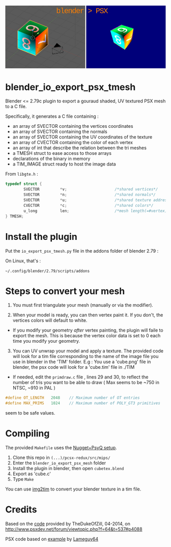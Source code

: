 ![Pic or it didn't happen](blender-psx.jpg)

# blender_io_export_psx_tmesh

Blender <= 2.79c plugin to export a gouraud shaded, UV textured PSX mesh to a C file.

Specifically, it generates a C file containing :

  * an array of SVECTOR containing the vertices coordinates
  * an array of SVECTOR containing the normals
  * an array of SVECTOR containing the UV coordinates of the texture
  * an array of CVECTOR containing the color of each vertex
  * an array of int that describe the relation between the tri meshes
  * a TMESH struct to ease access to those arrays
  * declarations of the binary in memory
  * a TIM_IMAGE struct ready to host the image data

From `libgte.h`  :

```c
typedef struct {
        SVECTOR         *v;                     /*shared vertices*/
        SVECTOR         *n;                     /*shared normals*/
        SVECTOR         *u;                     /*shared texture addresses*/
        CVECTOR         *c;                     /*shared colors*/
        u_long          len;                    /*mesh length(=#vertex)*/
} TMESH;
```

# Install the plugin

Put the `io_export_psx_tmesh.py` file in the addons folder of blender 2.79 :

On Linux, that's :

`~/.config/blender/2.79/scripts/addons`

# Steps to convert your mesh

  1. You must first triangulate your mesh (manually or via the modifier).
    
  2. When your model is ready, you can then vertex paint it. If you don't, the vertices colors will default to white.
  
  * If you modify your geometry *after* vertex painting, the plugin will faile to export the mesh. This is because the vertex color data is set to 0 each time you modify your geometry.

  3. You can UV unwrap your model and apply a texture. The provided code will look for a tim file corresponding to the name of the image file you use in blender in the 'TIM' folder. 
E.g : You use a 'cube.png' file in blender, the psx code will look for a 'cube.tim' file in ./TIM 

  * If needed, edit the `primdraw.c` file , lines 29 and 30,  to reflect the number of tris you want to be able to draw ( Max seems to be ~750 in NTSC, ~910 in PAL )
  
```c
#define OT_LENGTH	2048	// Maximum number of OT entries
#define MAX_PRIMS	1024	// Maximum number of POLY_GT3 primitives
```
seem to be safe values.

# Compiling

The provided `Makefile`  uses the [Nugget+PsyQ setup](https://github.com/ABelliqueux/nolibgs_hello_worlds#setting-up-the-sdk--modern-gcc--psyq-aka-nuggetpsyq).

  1. Clone this repo in `(...)/pcsx-redux/src/mips/`
  2. Enter the `blender_io_export_psx_mesh` folder
  3. Install the plugin in blender, then open `cubetex.blend`
  4. Export as 'cube.c'
  5. Type `Make`

You can use [img2tim](https://github.com/Lameguy64/img2tim) to convert your blender texture in a tim file.

# Credits

Based on the [code](https://pastebin.com/suU9DigB) provided by TheDukeOfZill, 04-2014, on http://www.psxdev.net/forum/viewtopic.php?f=64&t=537#p4088

PSX code based on [example](http://psx.arthus.net/code/primdraw.7z) by [Lameguy64](https://github.com/Lameguy64)

